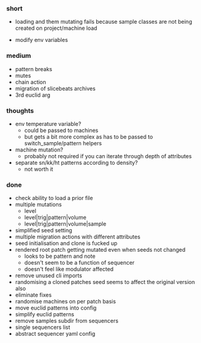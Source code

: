 ### short

- loading and them mutating fails because sample classes are not being created on project/machine load

- modify env variables

### medium

- pattern breaks
- mutes
- chain action
- migration of slicebeats archives
- 3rd euclid arg

### thoughts

- env temperature variable?
  - could be passed to machines
  - but gets a bit more complex as has to be passed to switch_sample/pattern helpers
- machine mutation?
  - probably not required if you can iterate through depth of attributes
- separate sn/kk/ht patterns according to density?
  - not worth it

### done

- check ability to load a prior file
- multiple mutations
  - level 
  - level|trig|pattern|volume
  - level|trig|pattern|volume|sample
- simplified seed setting
- multiple migration actions with different attributes
- seed initialisation and clone is fucked up
- rendered root patch getting mutated even when seeds not changed
  - looks to be pattern and note
  - doesn't seem to be a function of sequencer
  - doesn't feel like modulator affected
- remove unused cli imports
- randomising a cloned patches seed seems to affect the original version also
- eliminate fixes
- randomise machines on per patch basis
- move euclid patterns into config
- simplify euclid patterns
- remove samples subdir from sequencers
- single sequencers list
- abstract sequencer yaml config
